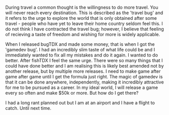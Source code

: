 During travel a common thought is the willingness to do more travel. You will never reach every destination. This is described as the 'travel bug' and it refers to the urge to explore the world that is only obtained after some travel - people who have yet to leave their home country seldom feel this. I do not think I have contracted the travel bug; however, I believe that feeling of recieving a taste of freedom and wishing for more is widely applicable. 

When I released bugTDX and made some money, that is when I got the 'gamedev bug'. I had an incredibly slim taste of what life could be and I immediately wanted to fix all my mistakes and do it again. I wanted to do better. After fishTDX I feel the same urge. There were so many things that I could have done better and I am realising this is likely best amended not by another release, but by multiple more releases. I need to make game after game after game until I get the formula just right. The magic of gamedev is that it can be done anywhere, independently, making it incredibly attractive for me to be pursued as a career. In my ideal world, I will release a game every so often and make $50k or more. But how do I get there?

I had a long rant planned out but I am at an airport and I have a flight to catch. Until next time.